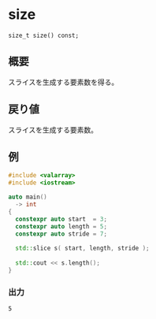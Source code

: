 # size

`size_t size() const;`

## 概要

スライスを生成する要素数を得る。

## 戻り値

スライスを生成する要素数。

## 例

```cpp
#include <valarray>
#include <iostream>

auto main()
  -> int
{
  constexpr auto start  = 3;
  constexpr auto length = 5;
  constexpr auto stride = 7;
  
  std::slice s( start, length, stride );
  
  std::cout << s.length();
}
```

### 出力

```
5
```
